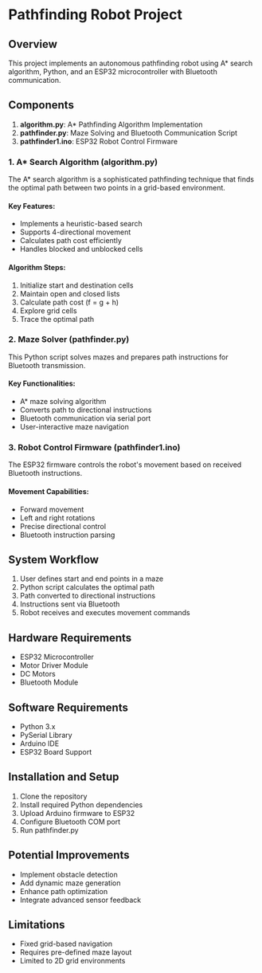 # Pathfinding Robot Project

## Overview
This project implements an autonomous pathfinding robot using A* search algorithm, Python, and an ESP32 microcontroller with Bluetooth communication.

## Components
1. **algorithm.py**: A* Pathfinding Algorithm Implementation
2. **pathfinder.py**: Maze Solving and Bluetooth Communication Script
3. **pathfinder1.ino**: ESP32 Robot Control Firmware

### 1. A* Search Algorithm (algorithm.py)
The A* search algorithm is a sophisticated pathfinding technique that finds the optimal path between two points in a grid-based environment.

#### Key Features:
- Implements a heuristic-based search
- Supports 4-directional movement
- Calculates path cost efficiently
- Handles blocked and unblocked cells

#### Algorithm Steps:
1. Initialize start and destination cells
2. Maintain open and closed lists
3. Calculate path cost (f = g + h)
4. Explore grid cells
5. Trace the optimal path

### 2. Maze Solver (pathfinder.py)
This Python script solves mazes and prepares path instructions for Bluetooth transmission.

#### Key Functionalities:
- A* maze solving algorithm
- Converts path to directional instructions
- Bluetooth communication via serial port
- User-interactive maze navigation

### 3. Robot Control Firmware (pathfinder1.ino)
The ESP32 firmware controls the robot's movement based on received Bluetooth instructions.

#### Movement Capabilities:
- Forward movement
- Left and right rotations
- Precise directional control
- Bluetooth instruction parsing

## System Workflow
1. User defines start and end points in a maze
2. Python script calculates the optimal path
3. Path converted to directional instructions
4. Instructions sent via Bluetooth
5. Robot receives and executes movement commands

## Hardware Requirements
- ESP32 Microcontroller
- Motor Driver Module
- DC Motors
- Bluetooth Module

## Software Requirements
- Python 3.x
- PySerial Library
- Arduino IDE
- ESP32 Board Support

## Installation and Setup
1. Clone the repository
2. Install required Python dependencies
3. Upload Arduino firmware to ESP32
4. Configure Bluetooth COM port
5. Run pathfinder.py

## Potential Improvements
- Implement obstacle detection
- Add dynamic maze generation
- Enhance path optimization
- Integrate advanced sensor feedback

## Limitations
- Fixed grid-based navigation
- Requires pre-defined maze layout
- Limited to 2D grid environments

